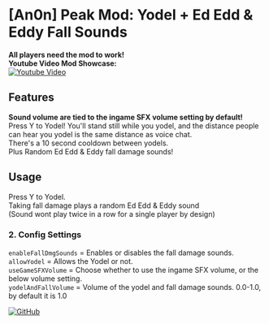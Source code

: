 # [An0n] Peak Mod: Yodel + Ed Edd & Eddy Fall Sounds

**All players need the mod to work!**  
**Youtube Video Mod Showcase:**  
[![Youtube Video](https://i.imgur.com/uX7kfou.jpeg)](https://youtu.be/8lyHo8U0NA8)

## Features
**Sound volume are tied to the ingame SFX volume setting by default!**  
Press Y to Yodel! You'll stand still while you yodel, and the distance people can hear you yodel is the same distance as voice chat.  
There's a 10 second cooldown between yodels.  
Plus Random Ed Edd & Eddy fall damage sounds!

## Usage
Press Y to Yodel.  
Taking fall damage plays a random Ed Edd & Eddy sound  
(Sound wont play twice in a row for a single player by design)


### 2. Config Settings  
`enableFallDmgSounds` = Enables or disables the fall damage sounds.  
`allowYodel` = Allows the Yodel or not.  
`useGameSFXVolume` = Choose whether to use the ingame SFX volume, or the below volume setting.  
`yodelAndFallVolume` = Volume of the yodel and fall damage sounds. 0.0-1.0, by default it is 1.0  

[![GitHub](https://img.shields.io/badge/GitHub-An0n_Patches_Peak-brightgreen?style=for-the-badge&logo=GitHub)](https://github.com/amooose/An0n_Patches_Peak/)  
